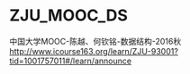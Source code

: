 # ZJU_MOOC_DS
中国大学MOOC-陈越、何钦铭-数据结构-2016秋
http://www.icourse163.org/learn/ZJU-93001?tid=1001757011#/learn/announce
